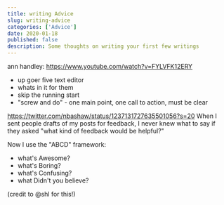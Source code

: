 ```yaml
---
title: writing Advice
slug: writing-advice
categories: ['Advice']
date: 2020-01-18
published: false
description: Some thoughts on writing your first few writings
---
```


ann handley: https://www.youtube.com/watch?v=FYLVFK12ERY
- up goer five text editor
- whats in it for them
- skip the running start
- "screw and do" - one main point, one call to action, must be clear


https://twitter.com/nbashaw/status/1237131727635501056?s=20
When I sent people drafts of my posts for feedback, I never knew what to say if they asked "what kind of feedback would be helpful?"

Now I use the "ABCD" framework:

- what's Awesome?
- what's Boring?
- what's Confusing?
- what Didn't you believe?

(credit to 
@shl
 for this!)